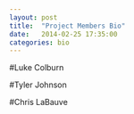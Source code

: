```yaml
---
layout: post
title:  "Project Members Bio"
date:   2014-02-25 17:35:00
categories: bio
---
```


#Luke Colburn

#Tyler Johnson

#Chris LaBauve